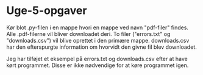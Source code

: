 # Uge-5-opgaver
Kør blot .py-filen i en mappe hvori en mappe ved navn "pdf-filer" findes. Alle .pdf-filerne vil bliver downloadet deri. To filer ("errors.txt" og "downloads.csv") vil blive oprettet i den primære mappe. downloads.csv har den efterspurgte information om hvorvidt den givne fil blev downloadet.

Jeg har tilføjet et eksempel på errors.txt og downloads.csv efter at have kørt programmet. Disse er ikke nødvendige for at køre programmet igen.
